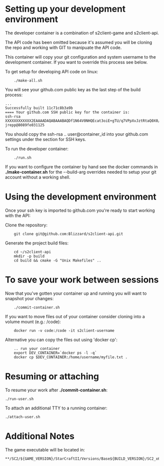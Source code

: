 # Setting up your development environment

The developer container is a combination of s2client-game and s2client-api. 

The API code has been omitted because it's assumed you will be cloning the repo
and working with GIT to manipuate the API code.

This container will copy your git configuration and system username to the 
development container. If you want to override this process see below.

To get setup for developing API code on linux:

~~~
    ./make-all.sh
~~~

You will see your github.com public key as the last step of the build process:

~~~
...
Successfully built 11c71c8b3a9b
==== Your github.com SSH public key for the container is:
ssh-rsa XXXXXXXXXXXX2EAAAADAQABAAABAQDf1N64V0NHQEcat3oiE+gTU/q7VPpXvJztRtaQ0X0/rHqGohFI+RVTCAGTsUyzNeVxJDuiPMhV/j9X1rqVV73pcLyM7flgYnriroo19Y3S9np4dPgyR+IeSztBhfCaLSmrVhvscIUlFCcXM8o1mgy8/mUSn5UJJxBdGdRfRt8TrWT7WVnbkLKNv6xUoBWssSNJds6itD/qBjEkZfD4BCP3dXEJL6U6y+HYnIGqv3lByxHhLK+dJ5pU2lGtyypj1/0IsWQVW4F6EaEBtyEy8cOmh17j9FusfhJkply2Xf2q81jm6nHRNsfd1thOAFe2quc0cTfZzX4ZqC9RE9gxwXI/ jrepp@8089fe031125
~~~

You should copy the ssh-rsa .. user@container_id into your github.com settings under the section for SSH keys.


To run the developer container:
~~~
    ./run.sh
~~~

If you want to configure the container by hand see the docker commands in **./make-container.sh** for the --build-arg overrides needed to setup your git account without a working shell.


# Using the development environment

Once your ssh key is imported to github.com you're ready to start working with the API:

Clone the repository:
~~~
    git clone git@github.com:Blizzard/s2client-api.git
~~~

Generate the project build files:
~~~
    cd ~/s2client-api
    mkdir -p build
    cd build && cmake -G "Unix Makefiles" ..
~~~

# To save your work between sessions

Now that you've gotten your container up and running you will want to snapshot your changes:
~~~
    ./commit-container.sh
~~~

If you want to move files out of your container consider cloning into a volume mount (e.g.: /code):
~~~
    docker run -v code:/code -it s2client-username
~~~

Alternative you can copy the files out using 'docker cp':
~~~
    .. run your container
    export DEV_CONTAINER=`docker ps -l -q`
    docker cp $DEV_CONTAINER:/home/username/myfile.txt .
~~~

# Resuming or attaching

To resume your work after **./commit-container.sh**:

~~~
./run-user.sh
~~~


To attach an additional TTY to a running container:
~~~
./attach-user.sh
~~~

# Additional Notes

The game executable will be located in:

    **/SC2/${GAME_VERSION}/StarCraftII/Versions/Base${BUILD_VERSION}/SC2_x64
